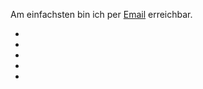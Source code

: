 Am einfachsten bin ich per [Email](mailto:ulbrich.dennis@t-online.de) erreichbar.  

 - <a href="https://arxiv.org/search/math?searchtype=author&query=Ulbrich%2C+D"><i class="ai ai-arxiv ai-2x"></i></i></a>
 - <a href="https://orcid.org/0000-0001-5541-011X"><i class="ai ai-orcid ai-2x"></i></a>
 - <a href="https://scholar.google.at/citations?user=b1u5plUAAAAJ&hl=de&oi=sra"><i class="ai ai-google-scholar ai-2x"></i></a>
 - <a href="https://www.researchgate.net/profile/Dennis-Ulbrich-2"><i class="ai ai-researchgate ai-2x"></i></a>
 - <a href="https://www.linkedin.com/in/ulbrichdennis/"><i class="fa-brands fa-linkedin fa-2x"></i></a>

